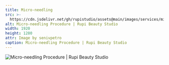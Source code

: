 ```yaml
---
title: Micro-needling
src: >-
  https://cdn.jsdelivr.net/gh/rupistudio/assets@main/images/services/micro-needling.webp
alt: Micro-needling Procedure | Rupi Beauty Studio
width: 1920
height: 1280
attr: Image by senivpetro
caption: Micro-needling Procedure | Rupi Beauty Studio
---
```


![Micro-needling Procedure | Rupi Beauty Studio](https://cdn.jsdelivr.net/gh/rupistudio/assets@main/images/services/micro-needling.webp "Micro-needling Procedure | Rupi Beauty Studio")
